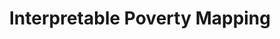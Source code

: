 ---
layout: page
title: Interpretable Poverty Mapping 
description: Rapid, cost-effective, and interpretable poverty mapping in the Philippines using machine learning and publicly available geospatial data.
img: assets/img/project_preview/project-01.jpg
redirect: https://stories.thinkingmachin.es/poverty-mapping-artificial-intelligence/
importance: 1
category: machine-learning
---
